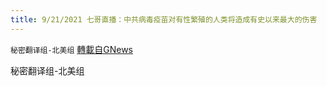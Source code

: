 ```yaml
---
title: 9/21/2021 七哥直播：中共病毒疫苗对有性繁殖的人类将造成有史以来最大的伤害
---
```

`秘密翻译组-北美组` [轉載自GNews](https://gnews.org/zh-hans/1548535/)

秘密翻译组-北美组
